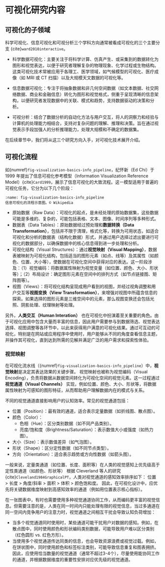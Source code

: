 # 可视化研究内容

## 可视化的子领域

科学可视化、信息可视化和可视分析三个学科方向通常被看成可视化的三个主要分支 {cite}`ward2010interactive`。
- 科学数据可视化：主要关注于将科学计算、仿真产生、或采集到的数据转化为图形和视觉表达，以便于研究者理解复杂的物理现象、化学过程或生物结构。这类可视化技术常被应用于各理工、医学领域，如气候模型的可视化、医疗成像（如 MRI 或 CT 扫描）以及大规模天文数据的可视化等。

- 信息数据可视化：专注于将抽象数据和非几何空间数据（如文本数据、社交网络数据、商业和金融信息）转化为图形和视觉格式，侧重于呈现清晰的信息架构，以便研究者发现数据中的关联、模式和趋势，支持数据驱动的决策和分析。

- 可视分析：结合了数据分析的自动化方法与用户交互，将人的洞察力和经验与计算机的处理能力相结合，支持对复杂问题的理解、推理和决策。旨在通过视觉表示手段加强人的分析推理能力，处理大规模和不确定的数据集。

在后续章节中，我们将从这三个研究方向入手，对可视化技术展开介绍。

## 可视化流程

如{numref}`fig-visualization-basics-info_pipeline`，纪怀新（Ed Chi）于 1999 年提出了信息可视化参考模型（Information Visualization Reference Model）{cite}`Card1999`，展示了信息可视化的大致流程。这一模型适用于普遍的可视化任务，它分为以下几个阶段：
```{figure} fig/visualization-basics-info_pipeline.png
:name: fig-visualization-basics-info_pipeline
信息可视化的流程示意图。© Wikipedia
```
- 原始数据（Raw Data）：可视化的起点，是未经处理的原始数据集，这些数据可能是多维的、复杂的，可能包括表格、文本、图像、时间序列等多种形式。
- 数据表（Data Tables）：原始数据经过预处理和**数据转换（Data Transformation）**，包括并不限于清理，格式化等，转换为可用状态，如适合可视化和分析的数据表（结构化数据）形式，并通过用户选择过滤出要进行可视化的数据部分，以确保数据中的核心信息得到进一步处理和分析。
- 可视化结构（Visual Structures）：通过**视觉映射（Visual Mapping）**，数据表被映射为可视化结构，包括适当的图形元素（如点、线等）及其属性（如颜色、位置、大小等），使数据在可视化空间中获得对应的表达。这一阶段涉及：（1）视觉编码：将数据属性映射为视觉变量（如位置、颜色、大小、形状等）；（2）布局设计：确定图形元素在空间中的排列方式（如节点链接图、矩阵图等）。
- 视图（Views）：将可视化结构呈现成用户看到的视图，并经过视角调整和用户交互等**视图变换（View Transformation）**，来增强对视图中所蕴含信息的探索。如果选择的图形元素是三维空间中的元素，那么视图变换还会包括光照、阴影处理、纹理映射等处理。

另外，**人类交互（Human Interation）** 也在可视化中扮演着至关重要的角色。由于可视化应用中包含大量而丰富的信息，因此用户需要参与到数据筛选、视觉表达选择、视图调整等各环节中，以此来获得用户满意的可视化结果。通过可互动的可视化，特别是在网站或应用程序中使用时，用户能够从不同的角度查看信息主题，并操作其可视化，直到达到所需的见解并满足广泛的用户需求和探索性体验。

### 视觉映射

在可视化流水线（{numref}`fig-visualization-basics-info_pipeline`）中，**视觉映射**是决定其表达效果的关键步骤。
视觉映射也被称为视觉编码（Visual Encoding），负责将数据从数据空间转化为可视化空间的视觉元素。这一过程通过**视觉通道（Visual Channels）** 实现，例如位置、颜色、大小、形状等，将数据属性映射为可感知的图形特征，从而帮助用户理解数据内在的模式与关系。

不同的视觉通道直接影响用户的认知效率。常见的视觉通道包括：

- 位置（Position）：最有效的通道，适合表示定量数据（如折线图、散点图）。
- 颜色（Color）：
  - 色相（Hue）：区分类别数据（如不同产品类别）。
  - 亮度/饱和度（Brightness/Saturation）：表示数值大小或强度（如热力图）。
- 大小（Size）：表示数值差异（如气泡图）。
- 形状（Shape）：区分定性数据（如不同节点类型）。
- 方向（Orientation）：适合表示趋势或方向性数据（如箭头图）。

一般来说，定量类通道（如位置、长度、面积等）在人类的视觉感知上优先级高于定性类通道（如颜色、形状等）
根据 Cleverland 等人的研究 {cite}`Cleveland1984GraphicalPT`，人类对视觉通道的感知效率排序如下：
位置 > 长度 > 角度/斜率 > 面积 > 体积 > 颜色饱和度。
因此，在可视化设计中，应优先将关键数据维度映射到高感知效率的通道（例如用位置表示核心指标）。

在一张图表中，有时也需要使用多种视觉通道协同工作，从而编码更丰富的视觉信息。但需要注意的是，人类在同一时间内只能处理有限的视觉信息，当过多通道在同一空间内竞争用户的注意力时，视觉通道之间相互干扰会导致认知负荷增加：
- 当多个视觉通道同时使用时，某些通道可能干扰用户对数据的感知。例如，在散点图中，同时使用颜色和形状编码类别数据，可能导致用户难以区分类别（红色圆形 vs. 红色方形）。
- 当使用多个视觉通道传达同类的信息，也会导致资源浪费或视觉过载。例如，在饼状图中，同时使用颜色和标签标注类别，可能导致信息重复和图表拥挤。
因此，应使用恰当数量的视觉通道（通常不超过3-4个），尽量使用能协同工作的通道，并根据数据维度的重要性安排对应优先级的视觉通道。

